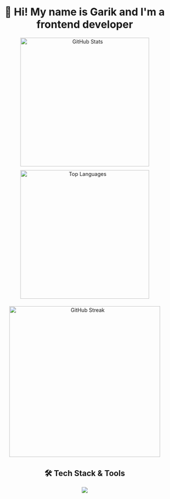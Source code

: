 <div align="center">
  <h1>👋 Hi! My name is Garik and I'm a frontend developer</h1>

  <div style="display: flex; justify-content: center; flex-wrap: wrap; gap: 10px; margin-bottom: 20px;">
    <img 
      src="https://github-readme-stats.vercel.app/api?username=amazonooo&show_icons=true&hide_border=false&theme=tokyonight&rank_icon=percentile" 
      alt="GitHub Stats"
      width="350"
    />
    <img 
      src="https://github-readme-stats.vercel.app/api/top-langs/?username=amazonooo&layout=compact&hide_border=false&theme=tokyonight&card_width=300" 
      alt="Top Languages"
      width="350"
    />
  </div>

  <div style="margin-bottom: 30px;">
    <img 
      src="https://github-readme-streak-stats.herokuapp.com?user=amazonooo&theme=tokyonight&hide_border=false" 
      alt="GitHub Streak"
      width="410"
    />
  </div>

  <h2>🛠️ Tech Stack & Tools</h2>
  <p>
    <img src="https://skillicons.dev/icons?i=ts,js,nextjs,react,tailwind,bun,sass,redux,vercel,git,githubactions,electron,vite,threejs,nginx,nodejs,pnpm,figma,gcp,vscode&perline=10" />
  </p>
</div>
